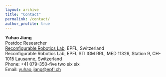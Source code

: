 ```yaml
---
layout: archive
title: "Contact"
permalink: /contact/
author_profile: true
---
```


**Yuhao Jiang**\
Postdoc Researcher\
[Reconfigurable Robotics Lab](https://www.epfl.ch/labs/rrl/), EPFL, Switzerland\
Reconfigurable Robotics Lab, EPFL STI IGM RRL, MED 11326, Station 9, CH-1015 Lausanne, Switzerland\
Phone: +41 079-350-five two six six\
Email: <a href="mailto:yuhao.jiang@epfl.ch">yuhao.jiang@epfl.ch</a><br />